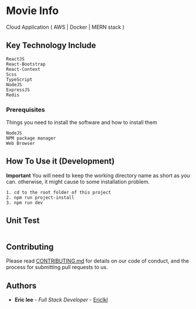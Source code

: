 # Movie Info
Cloud Application ( AWS | Docker | MERN stack )

## Key Technology Include
```
ReactJS
React-Bootstrap
React-Context
Scss
TypeScript
NodeJS
ExpressJS
Redis
```
### Prerequisites

Things you need to install the software and how to install them

```
NodeJS
NPM package manager
Web Browser
```

## How To Use it (Development)

**Important** You will need to keep the working directory name as short as you can. otherwise, it might cause to some installation problem.

```
1. cd to the root folder of this project 
2. npm run project-install
3. npm run dev

```


## Unit Test

```

```

## Contributing

Please read [CONTRIBUTING.md](https://gist.github.com/PurpleBooth/b24679402957c63ec426) for details on our code of conduct, and the process for submitting pull requests to us.

## Authors

* **Eric lee** - *Full Stack Developer* - [Ericlkl](https://github.com/Ericlkl)
